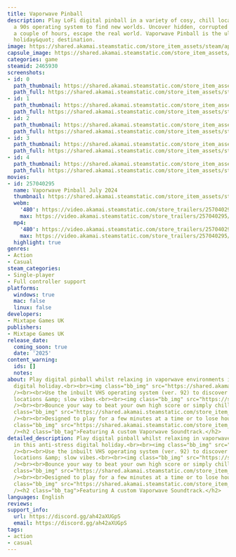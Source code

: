 ```yaml
---
title: Vaporwave Pinball
description: Play LoFi digital pinball in a variety of cosy, chill locations. Explore
  a 90s operating system to find new worlds. Uncover hidden, corrupted files. For
  a couple of hours, escape the real world. Vaporwave Pinball is the ultimate &quot;virtual
  holiday&quot; destination.
image: https://shared.akamai.steamstatic.com/store_item_assets/steam/apps/2465930/header.jpg?t=1724262457
capsule_image: https://shared.akamai.steamstatic.com/store_item_assets/steam/apps/2465930/capsule_231x87.jpg?t=1724262457
categories: game
steamid: 2465930
screenshots:
- id: 0
  path_thumbnail: https://shared.akamai.steamstatic.com/store_item_assets/steam/apps/2465930/ss_a4ac4e5a013e4dedda2e5d3215795557d064400f.600x338.jpg?t=1724262457
  path_full: https://shared.akamai.steamstatic.com/store_item_assets/steam/apps/2465930/ss_a4ac4e5a013e4dedda2e5d3215795557d064400f.1920x1080.jpg?t=1724262457
- id: 1
  path_thumbnail: https://shared.akamai.steamstatic.com/store_item_assets/steam/apps/2465930/ss_1571e99a4c79ab493ab95ec1f53c843b84057516.600x338.jpg?t=1724262457
  path_full: https://shared.akamai.steamstatic.com/store_item_assets/steam/apps/2465930/ss_1571e99a4c79ab493ab95ec1f53c843b84057516.1920x1080.jpg?t=1724262457
- id: 2
  path_thumbnail: https://shared.akamai.steamstatic.com/store_item_assets/steam/apps/2465930/ss_0965c2b9879f047778501c0c3cdf34815823ba5d.600x338.jpg?t=1724262457
  path_full: https://shared.akamai.steamstatic.com/store_item_assets/steam/apps/2465930/ss_0965c2b9879f047778501c0c3cdf34815823ba5d.1920x1080.jpg?t=1724262457
- id: 3
  path_thumbnail: https://shared.akamai.steamstatic.com/store_item_assets/steam/apps/2465930/ss_01bec59832cdbcc2ec8b29854a500adfd3258290.600x338.jpg?t=1724262457
  path_full: https://shared.akamai.steamstatic.com/store_item_assets/steam/apps/2465930/ss_01bec59832cdbcc2ec8b29854a500adfd3258290.1920x1080.jpg?t=1724262457
- id: 4
  path_thumbnail: https://shared.akamai.steamstatic.com/store_item_assets/steam/apps/2465930/ss_f990ac0d64589b43a6db1dc2d04e6ebc4e54d2f1.600x338.jpg?t=1724262457
  path_full: https://shared.akamai.steamstatic.com/store_item_assets/steam/apps/2465930/ss_f990ac0d64589b43a6db1dc2d04e6ebc4e54d2f1.1920x1080.jpg?t=1724262457
movies:
- id: 257040295
  name: Vaporwave Pinball July 2024
  thumbnail: https://shared.akamai.steamstatic.com/store_item_assets/steam/apps/257040295/movie.293x165.jpg?t=1721842309
  webm:
    '480': https://video.akamai.steamstatic.com/store_trailers/257040295/movie480_vp9.webm?t=1721842309
    max: https://video.akamai.steamstatic.com/store_trailers/257040295/movie_max_vp9.webm?t=1721842309
  mp4:
    '480': https://video.akamai.steamstatic.com/store_trailers/257040295/movie480.mp4?t=1721842309
    max: https://video.akamai.steamstatic.com/store_trailers/257040295/movie_max.mp4?t=1721842309
  highlight: true
genres:
- Action
- Casual
steam_categories:
- Single-player
- Full controller support
platforms:
  windows: true
  mac: false
  linux: false
developers:
- Mixtape Games UK
publishers:
- Mixtape Games UK
release_date:
  coming_soon: true
  date: '2025'
content_warning:
  ids: []
  notes:
about: Play digital pinball whilst relaxing in vaporwave environments in this anti-stress
  digital holiday.<br><br><img class="bb_img" src="https://shared.akamai.steamstatic.com/store_item_assets/steam/apps/2465930/extras/Steam_Clip_00.gif?t=1724262457"
  /><br><br>Use the inbuilt VHS operating system (ver. 92) to discover new virtual
  locations &amp; slow vibes.<br><br><img class="bb_img" src="https://shared.akamai.steamstatic.com/store_item_assets/steam/apps/2465930/extras/Steam_Clip_04.gif?t=1724262457"
  /><br><br>Bounce your way to beat your own high score or simply chill in a 90s dream.<br><br><img
  class="bb_img" src="https://shared.akamai.steamstatic.com/store_item_assets/steam/apps/2465930/extras/Steam_Clip_03.gif?t=1724262457"
  /><br><br>Designed to play for a few minutes at a time or to lose hours to.<br><br><img
  class="bb_img" src="https://shared.akamai.steamstatic.com/store_item_assets/steam/apps/2465930/extras/Steam_Clip02.gif?t=1724262457"
  /><h2 class="bb_tag">Featuring A custom Vaporwave Soundtrack.</h2>
detailed_description: Play digital pinball whilst relaxing in vaporwave environments
  in this anti-stress digital holiday.<br><br><img class="bb_img" src="https://shared.akamai.steamstatic.com/store_item_assets/steam/apps/2465930/extras/Steam_Clip_00.gif?t=1724262457"
  /><br><br>Use the inbuilt VHS operating system (ver. 92) to discover new virtual
  locations &amp; slow vibes.<br><br><img class="bb_img" src="https://shared.akamai.steamstatic.com/store_item_assets/steam/apps/2465930/extras/Steam_Clip_04.gif?t=1724262457"
  /><br><br>Bounce your way to beat your own high score or simply chill in a 90s dream.<br><br><img
  class="bb_img" src="https://shared.akamai.steamstatic.com/store_item_assets/steam/apps/2465930/extras/Steam_Clip_03.gif?t=1724262457"
  /><br><br>Designed to play for a few minutes at a time or to lose hours to.<br><br><img
  class="bb_img" src="https://shared.akamai.steamstatic.com/store_item_assets/steam/apps/2465930/extras/Steam_Clip02.gif?t=1724262457"
  /><h2 class="bb_tag">Featuring A custom Vaporwave Soundtrack.</h2>
languages: English
reviews:
support_info:
  url: https://discord.gg/ah42aXUGpS
  email: https://discord.gg/ah42aXUGpS
tags:
- action
- casual
---
```

